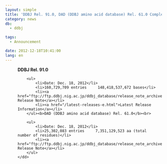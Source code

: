 ```yaml
---
layout: simple
title: 'DDBJ Rel. 91.0, DAD (DDBJ amino acid database) Rel. 61.0 Completed'
category: news
db:
  - ddbj

tags:
  - Announcement

date: 2012-12-18T10:41:00
lang: en
---
```


<html>

<dl>
    <dd><b>DDBJ Rel. 91.0</b><br>

        <ul>
            <li>Date: Dec. 18, 2012</li>
            <li>160,729,709 entries     148,418,537,672 bases</li>
            <li><a href="ftp://ftp.ddbj.nig.ac.jp/ddbj_database/release_note_archive/ddbj/ddbjrel.91.txt">DDBJ Release Note</a></li>
            <li><a href="/latest-releases-e.html">Latest Release Information</a></li>
        </ul><b>DAD (DDBJ amino acid database) Rel. 61.0</b><br>

        <ul>
            <li>Date: Dec. 18, 2012</li>
            <li>25,302,083 entries     7,351,129,523 aa (total number of residues)</li>
            <li><a href="ftp://ftp.ddbj.nig.ac.jp/ddbj_database/release_note_archive/dad/dadrel.61.txt">DAD Release Note</a></li>
        </ul>
    </dd>
</dl>
</html>
